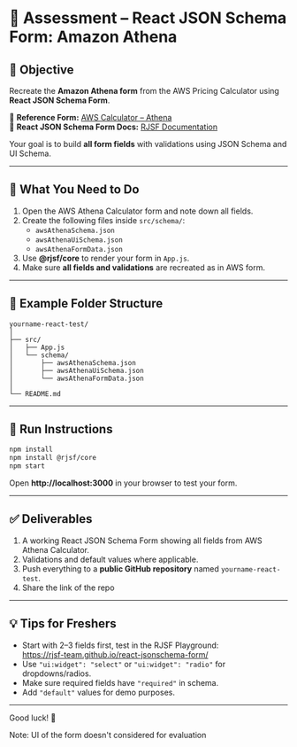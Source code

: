 # 🧩 Assessment – React JSON Schema Form: Amazon Athena

## 🎯 Objective
Recreate the **Amazon Athena form** from the AWS Pricing Calculator using **React JSON Schema Form**.

🔗 **Reference Form:** [AWS Calculator – Athena](https://calculator.aws/#/createCalculator/Athena)  
📘 **React JSON Schema Form Docs:** [RJSF Documentation](https://rjsf-team.github.io/react-jsonschema-form/docs/)

Your goal is to build **all form fields** with validations using JSON Schema and UI Schema.

---

## 📘 What You Need to Do

1. Open the AWS Athena Calculator form and note down all fields.
2. Create the following files inside `src/schema/`:
   - `awsAthenaSchema.json`
   - `awsAthenaUiSchema.json`
   - `awsAthenaFormData.json`
3. Use **@rjsf/core** to render your form in `App.js`.
4. Make sure **all fields and validations** are recreated as in AWS form.

---

## 🧱 Example Folder Structure
```
yourname-react-test/
│
├── src/
│   ├── App.js
│   └── schema/
│       ├── awsAthenaSchema.json
│       ├── awsAthenaUiSchema.json
│       └── awsAthenaFormData.json
│
└── README.md
```

---

## 🚀 Run Instructions

```bash
npm install
npm install @rjsf/core
npm start
```

Open **http://localhost:3000** in your browser to test your form.

---

## ✅ Deliverables

1. A working React JSON Schema Form showing all fields from AWS Athena Calculator.
2. Validations and default values where applicable.
3. Push everything to a **public GitHub repository** named `yourname-react-test`.
4. Share the link of the repo

---

## 💡 Tips for Freshers

- Start with 2–3 fields first, test in the RJSF Playground:  
  https://rjsf-team.github.io/react-jsonschema-form/
- Use `"ui:widget": "select"` or `"ui:widget": "radio"` for dropdowns/radios.
- Make sure required fields have `"required"` in schema.
- Add `"default"` values for demo purposes.

---

Good luck! 🚀

Note: UI of the form doesn't considered for evaluation 
